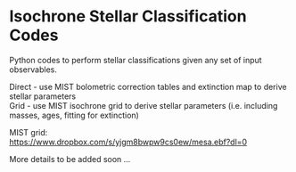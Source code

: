 # Isochrone Stellar Classification Codes

Python codes to perform stellar classifications given any set of input observables.

Direct - use MIST bolometric correction tables and extinction map to derive stellar parameters <br />
Grid - use MIST isochrone grid to derive stellar parameters (i.e. including masses, ages, fitting for extinction) <br />

MIST grid: <br />
https://www.dropbox.com/s/yjgm8bwpw9cs0ew/mesa.ebf?dl=0 <br />

More details to be added soon ...
